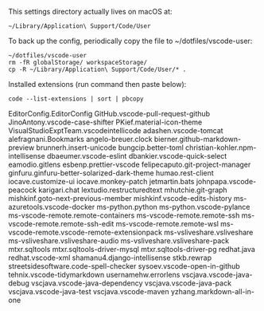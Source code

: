 This settings directory actually lives on macOS at:

    ~/Library/Application\ Support/Code/User

To back up the config, periodically copy the file to ~/dotfiles/vscode-user:

    ~/dotfiles/vscode-user
    rm -fR globalStorage/ workspaceStorage/
    cp -R ~/Library/Application\ Support/Code/User/* .

Installed extensions (run command then paste below):

    code --list-extensions | sort | pbcopy

EditorConfig.EditorConfig
GitHub.vscode-pull-request-github
JinoAntony.vscode-case-shifter
PKief.material-icon-theme
VisualStudioExptTeam.vscodeintellicode
adashen.vscode-tomcat
alefragnani.Bookmarks
angelo-breuer.clock
bierner.github-markdown-preview
brunnerh.insert-unicode
bungcip.better-toml
christian-kohler.npm-intellisense
dbaeumer.vscode-eslint
dbankier.vscode-quick-select
eamodio.gitlens
esbenp.prettier-vscode
felipecaputo.git-project-manager
ginfuru.ginfuru-better-solarized-dark-theme
humao.rest-client
iocave.customize-ui
iocave.monkey-patch
jetmartin.bats
johnpapa.vscode-peacock
karigari.chat
lextudio.restructuredtext
mhutchie.git-graph
mishkinf.goto-next-previous-member
mishkinf.vscode-edits-history
ms-azuretools.vscode-docker
ms-python.python
ms-python.vscode-pylance
ms-vscode-remote.remote-containers
ms-vscode-remote.remote-ssh
ms-vscode-remote.remote-ssh-edit
ms-vscode-remote.remote-wsl
ms-vscode-remote.vscode-remote-extensionpack
ms-vsliveshare.vsliveshare
ms-vsliveshare.vsliveshare-audio
ms-vsliveshare.vsliveshare-pack
mtxr.sqltools
mtxr.sqltools-driver-mysql
mtxr.sqltools-driver-pg
redhat.java
redhat.vscode-xml
shamanu4.django-intellisense
stkb.rewrap
streetsidesoftware.code-spell-checker
sysoev.vscode-open-in-github
tehnix.vscode-tidymarkdown
usernamehw.errorlens
vscjava.vscode-java-debug
vscjava.vscode-java-dependency
vscjava.vscode-java-pack
vscjava.vscode-java-test
vscjava.vscode-maven
yzhang.markdown-all-in-one
